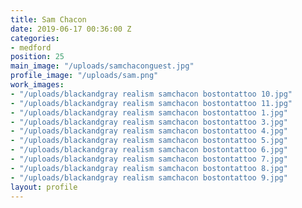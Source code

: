 ```yaml
---
title: Sam Chacon
date: 2019-06-17 00:36:00 Z
categories:
- medford
position: 25
main_image: "/uploads/samchaconguest.jpg"
profile_image: "/uploads/sam.png"
work_images:
- "/uploads/blackandgray realism samchacon bostontattoo 10.jpg"
- "/uploads/blackandgray realism samchacon bostontattoo 11.jpg"
- "/uploads/blackandgray realism samchacon bostontattoo 1.jpg"
- "/uploads/blackandgray realism samchacon bostontattoo 3.jpg"
- "/uploads/blackandgray realism samchacon bostontattoo 4.jpg"
- "/uploads/blackandgray realism samchacon bostontattoo 5.jpg"
- "/uploads/blackandgray realism samchacon bostontattoo 6.jpg"
- "/uploads/blackandgray realism samchacon bostontattoo 7.jpg"
- "/uploads/blackandgray realism samchacon bostontattoo 8.jpg"
- "/uploads/blackandgray realism samchacon bostontattoo 9.jpg"
layout: profile
---
```


